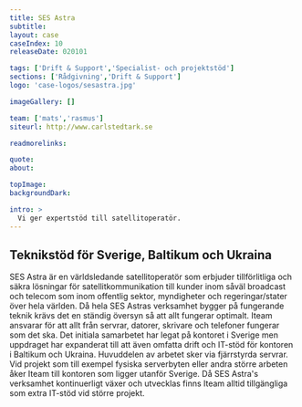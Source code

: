 ```yaml
---
title: SES Astra
subtitle:
layout: case
caseIndex: 10
releaseDate: 020101

tags: ['Drift & Support','Specialist- och projektstöd']
sections: ['Rådgivning','Drift & Support']
logo: 'case-logos/sesastra.jpg'

imageGallery: []

team: ['mats','rasmus']
siteurl: http://www.carlstedtark.se

readmorelinks:

quote:
about:

topImage:
backgroundDark:

intro: >
  Vi ger expertstöd till satellitoperatör.
---
```

## Teknikstöd för Sverige, Baltikum och Ukraina

SES Astra är en världsledande satellitoperatör som erbjuder tillförlitliga och säkra lösningar för satellitkommunikation till kunder inom såväl broadcast och telecom som inom offentlig sektor, myndigheter och regeringar/stater över hela världen. Då hela SES Astras verksamhet bygger på fungerande teknik krävs det en ständig översyn så att allt fungerar optimalt. Iteam ansvarar för att allt från servrar, datorer, skrivare och telefoner fungerar som det ska. Det initiala samarbetet har legat på kontoret i Sverige men uppdraget har expanderat till att även omfatta drift och IT-stöd för kontoren i Baltikum och Ukraina. Huvuddelen av arbetet sker via fjärrstyrda servrar. Vid projekt som till exempel fysiska serverbyten eller andra större arbeten åker Iteam till kontoren som ligger utanför Sverige. Då SES Astra's verksamhet kontinuerligt växer och utvecklas finns Iteam alltid tillgängliga som extra IT-stöd vid större projekt.
